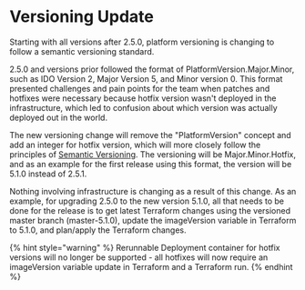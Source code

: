 # Versioning Update

Starting with all versions after 2.5.0, platform versioning is changing to follow a semantic versioning standard.&#x20;

2.5.0 and versions prior followed the format of PlatformVersion.Major.Minor, such as IDO Version 2, Major Version 5, and Minor version 0. This format presented challenges and pain points for the team when patches and hotfixes were necessary because hotfix version wasn't deployed in the infrastructure, which led to confusion about which version was actually deployed out in the world.

The new versioning change will remove the "PlatformVersion" concept and add an integer for hotfix version, which will more closely follow the principles of [Semantic Versioning](https://semver.org). The versioning will be Major.Minor.Hotfix, and as an example for the first release using this format, the version will be 5.1.0 instead of 2.5.1.

Nothing involving infrastructure is changing as a result of this change. As an example, for upgrading 2.5.0 to the new version 5.1.0, all that needs to be done for the release is to get latest Terraform changes using the versioned master branch (master-5.1.0), update the imageVersion variable in Terraform to 5.1.0, and plan/apply the Terraform changes.

{% hint style="warning" %}
Rerunnable Deployment container for hotfix versions will no longer be supported - all hotfixes will now require an imageVersion variable update in Terraform and a Terraform run.
{% endhint %}

